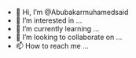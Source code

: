 - 👋 Hi, I’m @Abubakarmuhamedsaid
- 👀 I’m interested in ...
- 🌱 I’m currently learning ...
- 💞️ I’m looking to collaborate on ...
- 📫 How to reach me ...

<!---
Abubakarmuhamedsaid/Abubakarmuhamedsaid is a ✨ special ✨ repository because its `README.md` (this file) appears on your GitHub profile.
You can click the Preview link to take a look at your changes.
--->
